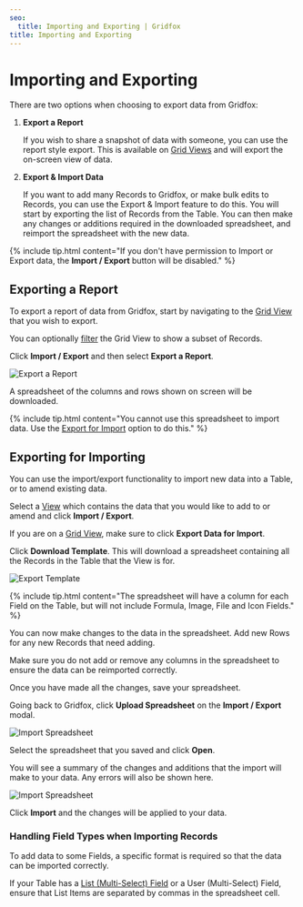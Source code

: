 ```yaml
---
seo:
  title: Importing and Exporting | Gridfox
title: Importing and Exporting
---
```

# Importing and Exporting

There are two options when choosing to export data from Gridfox:

1. **Export a Report**

   If you wish to share a snapshot of data with someone, you can use the report style export. This is available on [Grid Views](/gridfox-project/grid-views) and will export the on-screen view of data.
2. **Export & Import Data**

   If you want to add many Records to Gridfox, or make bulk edits to Records, you can use the Export & Import feature to do this. You will start by exporting the list of Records from the Table. You can then make any changes or additions required in the downloaded spreadsheet, and reimport the spreadsheet with the new data.

{% include tip.html content="If you don't have permission to Import or Export data, the **Import / Export** button will be disabled." %}

## Exporting a Report

To export a report of data from Gridfox, start by navigating to the [Grid View](/gridfox-project/grid-views) that you wish to export.

You can optionally [filter](/gridfox-project/filtering-records) the Grid View to show a subset of Records.

Click **Import / Export** and then select **Export a Report**.

![Export a Report](/assets/images/export-a-report.gif "Export a Report")

A spreadsheet of the columns and rows shown on screen will be downloaded.

{% include tip.html content="You cannot use this spreadsheet to import data. Use the [Export for Import](/gridfox-project/import-export#exporting-for-importing) option to do this." %}

## Exporting for Importing

You can use the import/export functionality to import new data into a Table, or to amend existing data.

Select a [View](/gridfox-project/an-introduction-to-views) which contains the data that you would like to add to or amend and click **Import / Export**.

If you are on a [Grid View](/gridfox-project/grid-views), make sure to click **Export Data for Import**.

Click **Download Template**. This will download a spreadsheet containing all the Records in the Table that the View is for.

![Export Template](/assets/images/export-template.gif "Export Template")

{% include tip.html content="The spreadsheet will have a column for each Field on the Table, but will not include Formula, Image, File and Icon Fields." %}

You can now make changes to the data in the spreadsheet. Add new Rows for any new Records that need adding.

Make sure you do not add or remove any columns in the spreadsheet to ensure the data can be reimported correctly.

Once you have made all the changes, save your spreadsheet.

Going back to Gridfox, click **Upload Spreadsheet** on the **Import / Export** modal.

![Import Spreadsheet](/assets/images/import-spreadsheet.jpg "Import Spreadsheet")

Select the spreadsheet that you saved and click **Open**.

You will see a summary of the changes and additions that the import will make to your data. Any errors will also be shown here.

![Import Spreadsheet](/assets/images/import-spreadsheet-summary.png "Import Spreadsheet")

Click **Import** and the changes will be applied to your data.

### Handling Field Types when Importing Records

To add data to some Fields, a specific format is required so that the data can be imported correctly.

If your Table has a [List (Multi-Select) Field](https://gridfox.com/building-a-project/list-multi-select-fields) or a User (Multi-Select) Field, ensure that List Items are separated by commas in the spreadsheet cell.